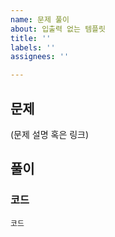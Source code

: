 ```yaml
---
name: 문제 풀이
about: 입출력 없는 템플릿
title: ''
labels: ''
assignees: ''

---
```


## 문제
(문제 설명 혹은 링크)

## 풀이

### 코드

```
코드
```
